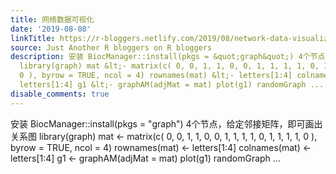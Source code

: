 ```yaml
---
title: 网络数据可视化
date: '2019-08-08'
linkTitle: https://r-bloggers.netlify.com/2019/08/network-data-visualization/
source: Just Another R bloggers on R bloggers
description: 安装 BiocManager::install(pkgs = &quot;graph&quot;) 4个节点，给定邻接矩阵，即可画出关系图
  library(graph) mat &lt;- matrix(c( 0, 0, 1, 1, 0, 0, 1, 1, 1, 1, 0, 1, 1, 1, 1,
  0 ), byrow = TRUE, ncol = 4) rownames(mat) &lt;- letters[1:4] colnames(mat) &lt;-
  letters[1:4] g1 &lt;- graphAM(adjMat = mat) plot(g1) randomGraph ...
disable_comments: true
---
```

安装 BiocManager::install(pkgs = &quot;graph&quot;) 4个节点，给定邻接矩阵，即可画出关系图 library(graph) mat &lt;- matrix(c( 0, 0, 1, 1, 0, 0, 1, 1, 1, 1, 0, 1, 1, 1, 1, 0 ), byrow = TRUE, ncol = 4) rownames(mat) &lt;- letters[1:4] colnames(mat) &lt;- letters[1:4] g1 &lt;- graphAM(adjMat = mat) plot(g1) randomGraph ...